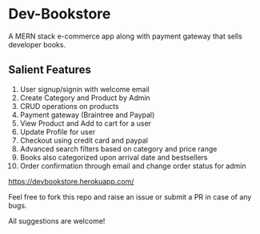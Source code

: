# Dev-Bookstore
A MERN stack e-commerce app along with payment gateway that sells developer books.

## Salient Features
1. User signup/signin with welcome email
2. Create Category and Product by Admin
3. CRUD operations on products
4. Payment gateway (Braintree and Paypal)
5. View Product and Add to cart for a user
6. Update Profile for user
7. Checkout using credit card and paypal
8. Advanced search filters based on category and price range
9. Books also categorized upon arrival date and bestsellers
10. Order confirmation through email and change order status for admin

https://devbookstore.herokuapp.com/

Feel free to fork this repo and raise an issue or submit a PR in case of any bugs.

All suggestions are welcome!

